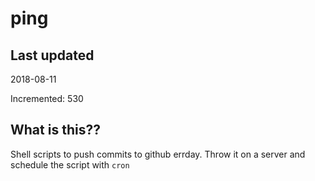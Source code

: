 # ping

## Last updated
2018-08-11

Incremented: 530

## What is this??
Shell scripts to push commits to github errday. Throw it on a server and schedule the script with `cron`
